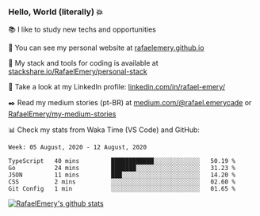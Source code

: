 ### Hello, World (literally) :boom:
 
 :books:  I like to study new techs and opportunities
 
 :rocket:  You can see my personal website at [rafaelemery.github.io](https://rafaelemery.github.io)
 
 :hammer: My stack and tools for coding is available at [stackshare.io/RafaelEmery/personal-stack](https://stackshare.io/RafaelEmery/personal-stack)
 
 :busts_in_silhouette:  Take a look at my LinkedIn profile: [linkedin.com/in/rafael-emery/](https://www.linkedin.com/in/rafael-emery/)
 
 :black_nib: Read my medium stories (pt-BR) at [medium.com/@rafael.emerycade](https://medium.com/@rafael.emerycade) or [RafaelEmery/my-medium-stories](https://github.com/RafaelEmery/my-medium-stories)
 
 :bar_chart: Check my stats from Waka Time (VS Code) and GitHub:

<!--START_SECTION:waka-->
```text
Week: 05 August, 2020 - 12 August, 2020

TypeScript   40 mins         ████████████░░░░░░░░░░░░░   50.19 % 
Go           24 mins         ███████░░░░░░░░░░░░░░░░░░   31.23 % 
JSON         11 mins         ███░░░░░░░░░░░░░░░░░░░░░░   14.20 % 
CSS          2 mins          ░░░░░░░░░░░░░░░░░░░░░░░░░   02.60 % 
Git Config   1 min           ░░░░░░░░░░░░░░░░░░░░░░░░░   01.65 %
```
<!--END_SECTION:waka-->

[![RafaelEmery's github stats](https://github-readme-stats.vercel.app/api?username=RafaelEmery&show_icons=true&count_private=true&hide=prs)](https://github.com/anuraghazra/github-readme-stats)
